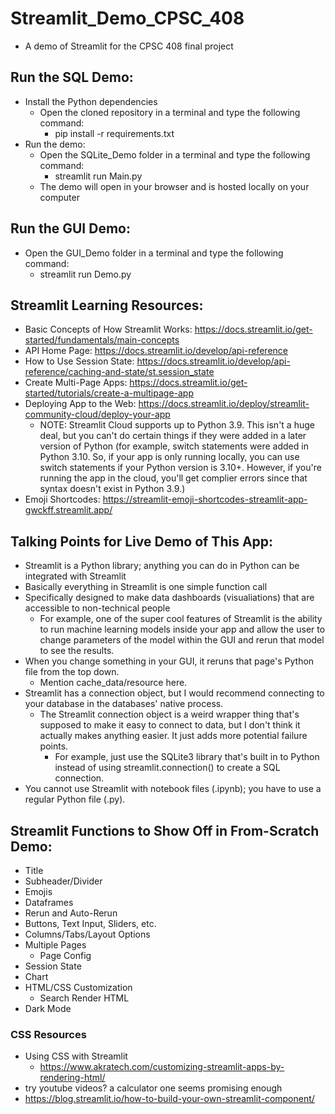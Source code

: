 # Streamlit_Demo_CPSC_408
- A demo of Streamlit for the CPSC 408 final project
## Run the SQL Demo:
- Install the Python dependencies
    - Open the cloned repository in a terminal and type the following command:
        - pip install -r requirements.txt
- Run the demo:
    - Open the SQLite_Demo folder in a terminal and type the following command:
        - streamlit run Main.py
    - The demo will open in your browser and is hosted locally on your computer

## Run the GUI Demo:
- Open the GUI_Demo folder in a terminal and type the following command:
    - streamlit run Demo.py

## Streamlit Learning Resources:
- Basic Concepts of How Streamlit Works: https://docs.streamlit.io/get-started/fundamentals/main-concepts
- API Home Page: https://docs.streamlit.io/develop/api-reference
- How to Use Session State: https://docs.streamlit.io/develop/api-reference/caching-and-state/st.session_state
- Create Multi-Page Apps: https://docs.streamlit.io/get-started/tutorials/create-a-multipage-app
- Deploying App to the Web: https://docs.streamlit.io/deploy/streamlit-community-cloud/deploy-your-app
    - NOTE: Streamlit Cloud supports up to Python 3.9. This isn't a huge deal, but you can't do certain things if they were added in a later version of Python (for example, switch statements were added in Python 3.10. So, if your app is only running locally, you can use switch statements if your Python version is 3.10+. However, if you're running the app in the cloud,
    you'll get complier errors since that syntax doesn't exist in Python 3.9.)
- Emoji Shortcodes: https://streamlit-emoji-shortcodes-streamlit-app-gwckff.streamlit.app/

## Talking Points for Live Demo of This App:
- Streamlit is a Python library; anything you can do in Python can be integrated with Streamlit
- Basically everything in Streamlit is one simple function call
- Specifically designed to make data dashboards (visualiations) that are accessible to non-technical people
    - For example, one of the super cool features of Streamlit is the ability to run machine learning models inside your app and allow the user to change parameters of the model within the GUI and rerun that model to see the results.
- When you change something in your GUI, it reruns that page's Python file from the top down.
    - Mention cache_data/resource here.
- Streamlit has a connection object, but I would recommend connecting to your database in the databases' native process.
    - The Streamlit connection object is a weird wrapper thing that's supposed to make it easy to connect to data, but I don't think it actually makes anything easier. It just adds more potential failure points.
        - For example, just use the SQLite3 library that's built in to Python instead of using streamlit.connection() to create a SQL connection.
- You cannot use Streamlit with notebook files (.ipynb); you have to use a regular Python file (.py).

## Streamlit Functions to Show Off in From-Scratch Demo:
- Title
- Subheader/Divider
- Emojis
- Dataframes
- Rerun and Auto-Rerun
- Buttons, Text Input, Sliders, etc.
- Columns/Tabs/Layout Options
- Multiple Pages
    - Page Config
- Session State
- Chart
- HTML/CSS Customization
    - Search Render HTML
- Dark Mode

### CSS Resources
- Using CSS with Streamlit
    - https://www.akratech.com/customizing-streamlit-apps-by-rendering-html/
- try youtube videos? a calculator one seems promising enough
- https://blog.streamlit.io/how-to-build-your-own-streamlit-component/